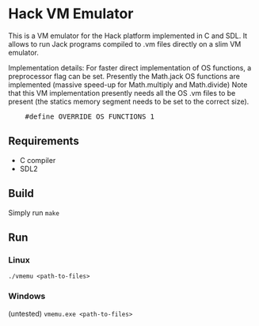 # Hack VM Emulator

This is a VM emulator for the Hack platform implemented in C and SDL.
It allows to run Jack programs compiled to .vm files directly on a slim VM emulator.

Implementation details:
For faster direct implementation of OS functions, a preprocessor flag can be set.
Presently the Math.jack OS functions are implemented (massive speed-up for Math.multiply and Math.divide)
Note that this VM implementation presently needs all the OS .vm files to be present
(the statics memory segment needs to be set to the correct size).
<pre>
	#define OVERRIDE_OS_FUNCTIONS 1
</pre>

## Requirements
* C compiler
* SDL2

## Build
Simply run `make`

## Run
### Linux
`./vmemu <path-to-files>`

### Windows
(untested)
`vmemu.exe <path-to-files>`
